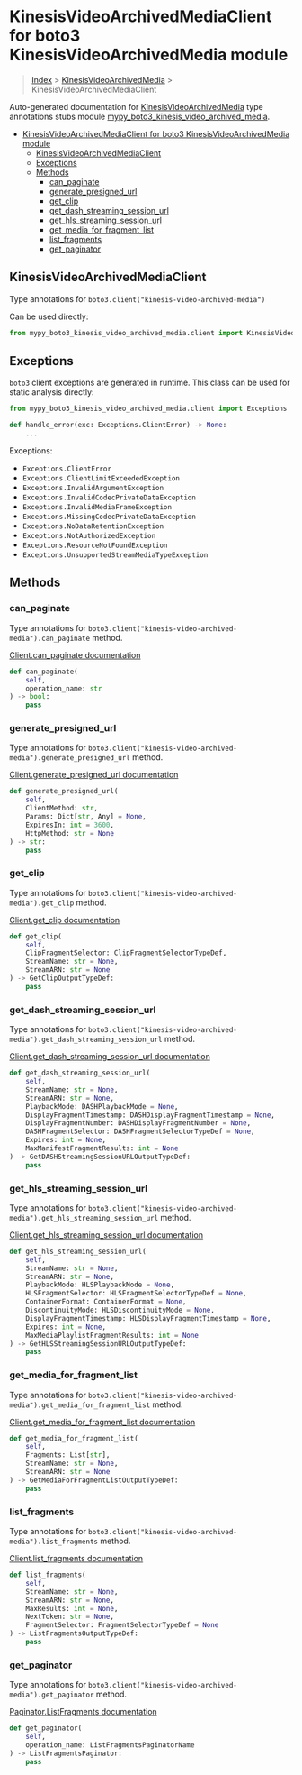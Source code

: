 # KinesisVideoArchivedMediaClient for boto3 KinesisVideoArchivedMedia module

> [Index](../index.md) > [KinesisVideoArchivedMedia](./index.md) > KinesisVideoArchivedMediaClient

Auto-generated documentation for [KinesisVideoArchivedMedia](https://boto3.amazonaws.com/v1/documentation/api/latest/reference/services/kinesis-video-archived-media.html#KinesisVideoArchivedMedia)
type annotations stubs module [mypy_boto3_kinesis_video_archived_media](https://pypi.org/project/mypy-boto3-kinesis-video-archived-media/).

- [KinesisVideoArchivedMediaClient for boto3 KinesisVideoArchivedMedia module](#kinesisvideoarchivedmediaclient-for-boto3-kinesisvideoarchivedmedia-module)
  - [KinesisVideoArchivedMediaClient](#kinesisvideoarchivedmediaclient)
  - [Exceptions](#exceptions)
  - [Methods](#methods)
    - [can_paginate](#can_paginate)
    - [generate_presigned_url](#generate_presigned_url)
    - [get_clip](#get_clip)
    - [get_dash_streaming_session_url](#get_dash_streaming_session_url)
    - [get_hls_streaming_session_url](#get_hls_streaming_session_url)
    - [get_media_for_fragment_list](#get_media_for_fragment_list)
    - [list_fragments](#list_fragments)
    - [get_paginator](#get_paginator)

## KinesisVideoArchivedMediaClient

Type annotations for `boto3.client("kinesis-video-archived-media")`

Can be used directly:

```python
from mypy_boto3_kinesis_video_archived_media.client import KinesisVideoArchivedMediaClient
```

## Exceptions


`boto3` client exceptions are generated in runtime. This class can be used for static analysis directly:

```python
from mypy_boto3_kinesis_video_archived_media.client import Exceptions

def handle_error(exc: Exceptions.ClientError) -> None:
    ...
```


Exceptions:

- `Exceptions.ClientError`
- `Exceptions.ClientLimitExceededException`
- `Exceptions.InvalidArgumentException`
- `Exceptions.InvalidCodecPrivateDataException`
- `Exceptions.InvalidMediaFrameException`
- `Exceptions.MissingCodecPrivateDataException`
- `Exceptions.NoDataRetentionException`
- `Exceptions.NotAuthorizedException`
- `Exceptions.ResourceNotFoundException`
- `Exceptions.UnsupportedStreamMediaTypeException`


## Methods


### can_paginate

Type annotations for `boto3.client("kinesis-video-archived-media").can_paginate` method.

[Client.can_paginate documentation](https://boto3.amazonaws.com/v1/documentation/api/latest/reference/services/kinesis-video-archived-media.html#KinesisVideoArchivedMedia.Client.can_paginate)

```python
def can_paginate(
    self,
    operation_name: str
) -> bool:
    pass
```

### generate_presigned_url

Type annotations for `boto3.client("kinesis-video-archived-media").generate_presigned_url` method.

[Client.generate_presigned_url documentation](https://boto3.amazonaws.com/v1/documentation/api/latest/reference/services/kinesis-video-archived-media.html#KinesisVideoArchivedMedia.Client.generate_presigned_url)

```python
def generate_presigned_url(
    self,
    ClientMethod: str,
    Params: Dict[str, Any] = None,
    ExpiresIn: int = 3600,
    HttpMethod: str = None
) -> str:
    pass
```

### get_clip

Type annotations for `boto3.client("kinesis-video-archived-media").get_clip` method.

[Client.get_clip documentation](https://boto3.amazonaws.com/v1/documentation/api/latest/reference/services/kinesis-video-archived-media.html#KinesisVideoArchivedMedia.Client.get_clip)

```python
def get_clip(
    self,
    ClipFragmentSelector: ClipFragmentSelectorTypeDef,
    StreamName: str = None,
    StreamARN: str = None
) -> GetClipOutputTypeDef:
    pass
```

### get_dash_streaming_session_url

Type annotations for `boto3.client("kinesis-video-archived-media").get_dash_streaming_session_url` method.

[Client.get_dash_streaming_session_url documentation](https://boto3.amazonaws.com/v1/documentation/api/latest/reference/services/kinesis-video-archived-media.html#KinesisVideoArchivedMedia.Client.get_dash_streaming_session_url)

```python
def get_dash_streaming_session_url(
    self,
    StreamName: str = None,
    StreamARN: str = None,
    PlaybackMode: DASHPlaybackMode = None,
    DisplayFragmentTimestamp: DASHDisplayFragmentTimestamp = None,
    DisplayFragmentNumber: DASHDisplayFragmentNumber = None,
    DASHFragmentSelector: DASHFragmentSelectorTypeDef = None,
    Expires: int = None,
    MaxManifestFragmentResults: int = None
) -> GetDASHStreamingSessionURLOutputTypeDef:
    pass
```

### get_hls_streaming_session_url

Type annotations for `boto3.client("kinesis-video-archived-media").get_hls_streaming_session_url` method.

[Client.get_hls_streaming_session_url documentation](https://boto3.amazonaws.com/v1/documentation/api/latest/reference/services/kinesis-video-archived-media.html#KinesisVideoArchivedMedia.Client.get_hls_streaming_session_url)

```python
def get_hls_streaming_session_url(
    self,
    StreamName: str = None,
    StreamARN: str = None,
    PlaybackMode: HLSPlaybackMode = None,
    HLSFragmentSelector: HLSFragmentSelectorTypeDef = None,
    ContainerFormat: ContainerFormat = None,
    DiscontinuityMode: HLSDiscontinuityMode = None,
    DisplayFragmentTimestamp: HLSDisplayFragmentTimestamp = None,
    Expires: int = None,
    MaxMediaPlaylistFragmentResults: int = None
) -> GetHLSStreamingSessionURLOutputTypeDef:
    pass
```

### get_media_for_fragment_list

Type annotations for `boto3.client("kinesis-video-archived-media").get_media_for_fragment_list` method.

[Client.get_media_for_fragment_list documentation](https://boto3.amazonaws.com/v1/documentation/api/latest/reference/services/kinesis-video-archived-media.html#KinesisVideoArchivedMedia.Client.get_media_for_fragment_list)

```python
def get_media_for_fragment_list(
    self,
    Fragments: List[str],
    StreamName: str = None,
    StreamARN: str = None
) -> GetMediaForFragmentListOutputTypeDef:
    pass
```

### list_fragments

Type annotations for `boto3.client("kinesis-video-archived-media").list_fragments` method.

[Client.list_fragments documentation](https://boto3.amazonaws.com/v1/documentation/api/latest/reference/services/kinesis-video-archived-media.html#KinesisVideoArchivedMedia.Client.list_fragments)

```python
def list_fragments(
    self,
    StreamName: str = None,
    StreamARN: str = None,
    MaxResults: int = None,
    NextToken: str = None,
    FragmentSelector: FragmentSelectorTypeDef = None
) -> ListFragmentsOutputTypeDef:
    pass
```

### get_paginator

Type annotations for `boto3.client("kinesis-video-archived-media").get_paginator` method.

[Paginator.ListFragments documentation](https://boto3.amazonaws.com/v1/documentation/api/latest/reference/services/kinesis-video-archived-media.html#KinesisVideoArchivedMedia.Paginator.ListFragments)

```python
def get_paginator(
    self,
    operation_name: ListFragmentsPaginatorName
) -> ListFragmentsPaginator:
    pass
```